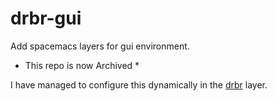 drbr-gui
==========

Add spacemacs layers for gui environment.

* This repo is now Archived *

I have managed to configure this dynamically in the [drbr](https://github.com/gderber/drbr) layer.
